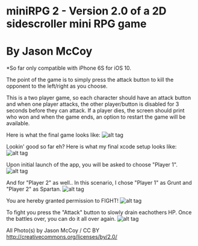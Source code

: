 # miniRPG 2 - Version 2.0 of a 2D sidescroller mini RPG game
# By Jason McCoy
*So far only compatible with iPhone 6S for iOS 10.

The point of the game is to simply press the attack button to kill the opponent to the left/right as you choose.

This is a two player game, so each character should have an attack button and when one player attacks, the other player/button is disabled for 3 seconds before they can attack. If a player dies, the screen should print who won and when the game ends, an option to restart the game will be available.


Here is what the final game looks like:
![alt tag]()


Lookin' good so far eh? Here is what my final xcode setup looks like:
![alt tag](http://mccoygames.com/wp-content/uploads/2016/06/Screen-Shot-2016-06-20-at-7.54.23-AM.png)


Upon initial launch of the app, you will be asked to choose "Player 1".
![alt tag](http://mccoygames.com/wp-content/uploads/2016/06/Screen-Shot-2016-06-20-at-8.09.17-AM.png)

And for "Player 2" as well.. In this scenario, I chose "Player 1" as Grunt and "Player 2" as Spartan.
![alt tag](http://mccoygames.com/wp-content/uploads/2016/06/Screen-Shot-2016-06-20-at-8.09.24-AM.png)

You are hereby granted permission to FIGHT!
![alt tag](http://mccoygames.com/wp-content/uploads/2016/06/Screen-Shot-2016-06-20-at-8.09.30-AM.png)

To fight you press the "Attack" button to slowly drain eachothers HP. Once the battles over, you can do it all over again.
![alt tag](http://mccoygames.com/wp-content/uploads/2016/06/Screen-Shot-2016-06-20-at-8.09.53-AM.png)



All Photo(s) by Jason McCoy / CC BY
http://creativecommons.org/licenses/by/2.0/
